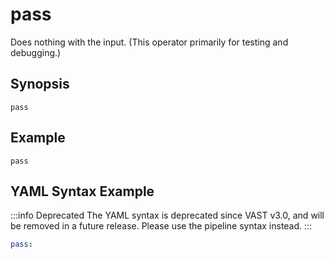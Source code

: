# pass

Does nothing with the input. (This operator primarily for testing and
debugging.)

## Synopsis

```
pass
```

## Example

```
pass
```

## YAML Syntax Example

:::info Deprecated
The YAML syntax is deprecated since VAST v3.0, and will be removed in a future
release. Please use the pipeline syntax instead.
:::

```yaml
pass:
```
